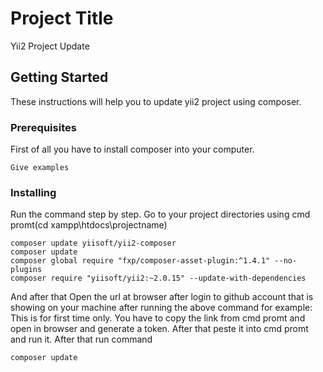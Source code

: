 # Project Title

Yii2 Project Update

## Getting Started

These instructions will help you to update yii2 project using composer.

### Prerequisites

First of all you have to install composer into your computer.

```
Give examples
```

### Installing

Run the command step by step. Go to your project directories using cmd promt(cd xampp\htdocs\projectname)

```
composer update yiisoft/yii2-composer
composer update
composer global require "fxp/composer-asset-plugin:^1.4.1" --no-plugins
composer require "yiisoft/yii2:~2.0.15" --update-with-dependencies
```

And after that Open the url at browser after login to github account that is showing on your machine after running the above command for example:
This is for first time only. You have to copy the link from cmd promt and open in browser and generate a token. After that peste it into cmd promt and run it. After that run command 


```
composer update
```